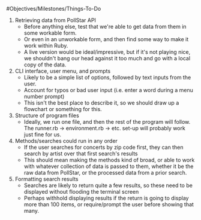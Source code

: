 #Objectives/Milestones/Things-To-Do
1. Retrieving data from PollStar API
    * Before anything else, test that we're able to get data from them in some workable form.
    * Or even in an unworkable form, and then find some way to make it work within Ruby.
    * A live version would be ideal/impressive, but if it's not playing nice, we shouldn't bang our head against it too much and go with a local copy of the data.
1. CLI interface, user menu, and prompts
    * Likely to be a simple list of options, followed by text inputs from the user.
    * Account for typos or bad user input (i.e. enter a word during a menu number prompt)
    * This isn't the best place to describe it, so we should draw up a flowchart or something for this.
1. Structure of program files
    * Ideally, we run one file, and then the rest of the program will follow. The runner.rb -> environment.rb -> etc. set-up will probably work just fine for us.
1. Methods/searches could run in any order
    * If the user searches for concerts by zip code first, they can then search by artist over that first search's results
    * This should mean making the methods kind of broad, or able to work with whatever collection of data is passed to them, whether it be the raw data from PollStar, or the processed data from a prior search.
1. Formatting search results
    * Searches are likely to return quite a few results, so these need to be displayed without flooding the terminal screen
    * Perhaps withhold displaying results if the return is going to display more than 100 items, or require/prompt the user before showing that many.
